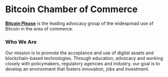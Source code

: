 # Bitcoin Chamber of Commerce

__[Bitcoin Please](https://bchplease.org)__ is the leading advocacy group of the widespread use of Bitcoin in the area of commerce.

### Who We Are

Our mission is to promote the acceptance and use of digital assets and blockchain-based technologies. Through education, advocacy and working closely with policymakers, regulatory agencies and industry, our goal is to develop an environment that fosters innovation, jobs and investment.
